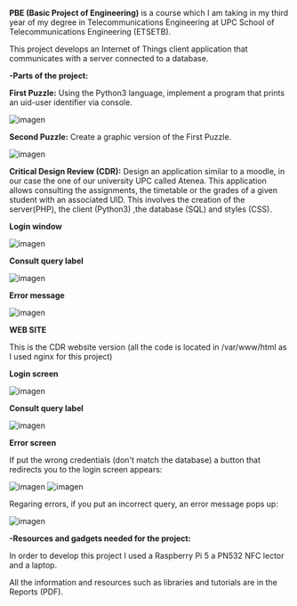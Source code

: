 **PBE (Basic Project of Engineering)** is a course which I am taking in my third year of my degree in Telecommunications Engineering at UPC School of Telecommunications Engineering (ETSETB).

This project develops an Internet of Things client application that communicates with a server connected to a database.

**-Parts of the project:**

**First Puzzle:** Using the Python3 language, implement a program that prints an uid-user identifier via console.

![imagen](https://github.com/user-attachments/assets/337b21e9-382a-4c16-a777-621571d6442c)

**Second Puzzle:** Create a graphic version of the First Puzzle.

![imagen](https://github.com/user-attachments/assets/befe8404-5886-49d6-911a-aec54db64b79)

**Critical Design Review (CDR):** Design an application similar to a moodle, in our case the one of our university UPC called Atenea. 
                              This application allows consulting the assignments, the timetable or the grades of a given student with an associated UID.
                              This involves the creation of the server(PHP), the client (Python3) ,the database (SQL) and styles (CSS).  
                              
**Login window**

![imagen](https://github.com/user-attachments/assets/6787bb60-d335-47c7-a849-bac185d3ed78)

**Consult query label**

![imagen](https://github.com/user-attachments/assets/c9840292-b811-43f4-9e46-38cb0e422f7a)

**Error message**

![imagen](https://github.com/user-attachments/assets/012a2005-eb07-4346-a52f-61bb754a46b8)

**WEB SITE**

This is the CDR website version (all the code is located in /var/www/html as I used nginx for this project)

**Login screen**

![imagen](https://github.com/user-attachments/assets/55108f68-0d9c-425f-bf11-1629fff71899)

**Consult query label**

![imagen](https://github.com/user-attachments/assets/9174ae17-a613-4fc2-9704-276751592162)

**Error screen**

If put the wrong credentials (don't match the database) a button that redirects you to the login screen appears:

![imagen](https://github.com/user-attachments/assets/5d423348-d807-4fbc-8ab9-7f570ee3ffc0)
![imagen](https://github.com/user-attachments/assets/46e6f5f8-44ba-4783-b49c-a6dbae31763b)

Regaring errors, if you put an incorrect query, an error message pops up:

![imagen](https://github.com/user-attachments/assets/e1a954b1-160e-4299-b86a-489b594d6662)


**-Resources and gadgets needed for the project:**

In order to develop this project I used a Raspberry Pi 5 a PN532 NFC lector and a laptop.

All the information and resources such as libraries and tutorials are in the Reports (PDF).
